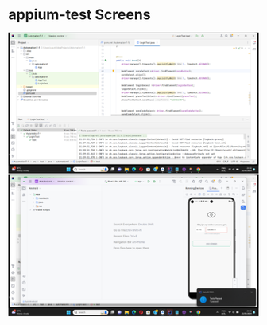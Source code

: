 
# appium-test Screens
![Screenshot](images/Screenshot%202024-05-22%20213217.png)
![Screenshot](/images/Screenshot%202024-05-22%20213251.png)
